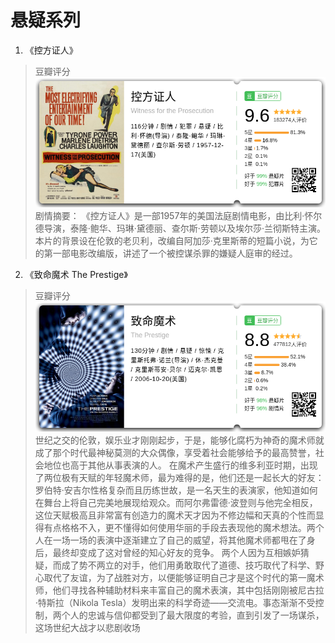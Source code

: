 # 悬疑系列

1. 《控方证人》
> 豆瓣评分 ![控方证人](/res/控方证人.png)
 剧情摘要： 《控方证人》是一部1957年的美国法庭剧情电影，由比利·怀尔德导演，泰隆·鲍华、玛琳·黛德丽、查尔斯·劳顿以及埃尔莎·兰彻斯特主演。本片的背景设在伦敦的老贝利，改编自阿加莎·克里斯蒂的短篇小说，为它的第一部电影改编版，讲述了一个被控谋杀罪的嫌疑人庭审的经过。 

2. 《致命魔术 The Prestige》
>豆瓣评分 ![致命魔术](/res/致命魔术.png)
世纪之交的伦敦，娱乐业才刚刚起步，于是，能够化腐朽为神奇的魔术师就成了那个时代最神秘莫测的大众偶像，享受着社会能够给予的最高赞誉，社会地位也高于其他从事表演的人。
在魔术产生盛行的维多利亚时期，出现了两位极有天赋的年轻魔术师，最为难得的是，他们还是一起长大的好友：罗伯特·安吉尔性格复杂而且历练世故，是一名天生的表演家，他知道如何在舞台上将自己完美地展现给观众。而阿尔弗雷德·波登则与他完全相反，这位天赋极高且非常富有创造力的魔术天才因为不修边幅和天真的个性而显得有点格格不入，更不懂得如何使用华丽的手段去表现他的魔术想法。两个人在一场一场的表演中逐渐建立了自己的威望，将其他魔术师都甩在了身后，最终却变成了这对曾经的知心好友的竞争。
两个人因为互相嫉妒猜疑，而成了势不两立的对手，他们用勇敢取代了道德、技巧取代了科学、野心取代了友谊，为了战胜对方，以便能够证明自己才是这个时代的第一魔术师，他们寻找各种辅助材料来丰富自己的魔术表演，其中包括刚刚被尼古拉·特斯拉（Nikola Tesla）发明出来的科学奇迹——交流电。事态渐渐不受控制，两个人的忠诚与信仰都受到了最大限度的考验，直到引发了一场谋杀，这场世纪大战才以悲剧收场